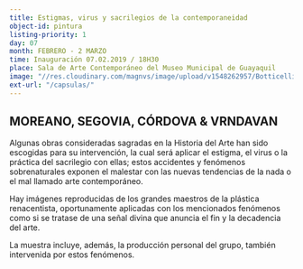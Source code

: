 ```yaml
---
title: Estigmas, virus y sacrilegios de la contemporaneidad
object-id: pintura
listing-priority: 1
day: 07 
month: FEBRERO - 2 MARZO
time: Inauguración 07.02.2019 / 18H30
place: Sala de Arte Contemporáneo del Museo Municipal de Guayaquil
image: "//res.cloudinary.com/magnvs/image/upload/v1548262957/Botticelliz_kdk2ps.jpg"
ext-url: "/capsulas/"
---
```

<h2 class="league-sm-white">MOREANO, SEGOVIA, CÓRDOVA & VRNDAVAN</h2>

Algunas obras consideradas sagradas en la Historia del Arte han sido escogidas para su intervención, la cual será aplicar el estigma, el virus o la práctica del sacrilegio con ellas; estos accidentes y fenómenos sobrenaturales exponen el malestar con las nuevas tendencias de la nada o el mal llamado arte contemporáneo. 

Hay imágenes reproducidas de los grandes maestros de la plástica renacentista,
oportunamente aplicadas con los mencionados fenómenos como si se tratase de una señal 
divina que anuncia el fin y la decadencia del arte.

La muestra incluye, además, la producción personal del grupo, también intervenida por estos fenómenos.

